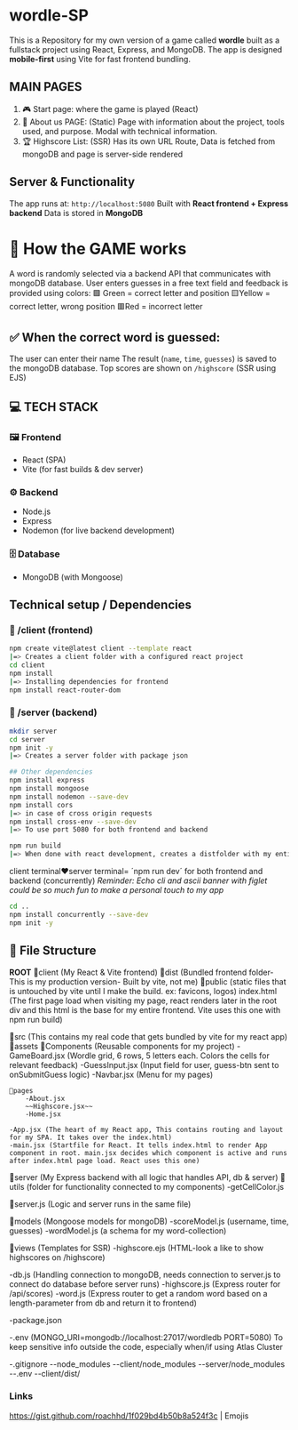 # wordle-SP
This is a Repository for my own version of a game called **wordle** built as a fullstack project using React, Express, and MongoDB. The app is designed **mobile-first** using Vite for fast frontend bundling.


## MAIN PAGES
1. 🎮 Start page: where the game is played (React)
2. 💌 About us PAGE: (Static) Page with information about the project, tools used, and purpose. Modal with technical information. 
3. 🏆 Highscore List: (SSR) Has its own URL Route, Data is fetched from mongoDB and page is server-side rendered 

## Server & Functionality
The app runs at: `http://localhost:5080`
Built with **React frontend + Express backend**
Data is stored in **MongoDB**

# 🎯 How the GAME works
A word is randomly selected via a backend API that communicates with mongoDB database.
User enters guesses in a free text field and feedback is provided using colors:
🟩 Green = correct letter and position
🟨Yellow = correct letter, wrong position
🟥Red = incorrect letter
## ✅ When the correct word is guessed:
The user can enter their name
The result (`name`, `time`, `guesses`) is saved to the mongoDB database. 
Top scores are shown on `/highscore` (SSR using EJS)

## 💻 TECH STACK

### 🖼️ **Frontend**
- React (SPA)
- Vite (for fast builds & dev server)


### ⚙️ **Backend** 
- Node.js
- Express
- Nodemon (for live backend development)

### 🗄️ **Database**
- MongoDB (with Mongoose)

## Technical setup / Dependencies
### 📁 /client (frontend)
```bash
npm create vite@latest client --template react       
|=> Creates a client folder with a configured react project
cd client 
npm install
|=> Installing dependencies for frontend
npm install react-router-dom
```
### 🍑 /server (backend)
```bash
mkdir server
cd server
npm init -y
|=> Creates a server folder with package json

## Other dependencies 
npm install express
npm install mongoose
npm install nodemon --save-dev
npm install cors 
|=> in case of cross origin requests
npm install cross-env --save-dev 
|=> To use port 5080 for both frontend and backend

npm run build
|=> When done with react development, creates a distfolder with my entire frontend so that I can deliver static frontend with express. 
```
client terminal♥️server terminal= ´npm run dev´ for both frontend and backend (concurrently) 
_Reminder: Echo cli and ascii banner with figlet could be so much fun to make a personal touch to my app_
```bash 
cd ..
npm install concurrently --save-dev
npm init -y 
``` 

## 📁 File Structure 
**ROOT**
📁client (My React & Vite frontend)
📁dist (Bundled frontend folder- This is my production version- Built by vite, not me)
📁public (static files that is untouched by vite until I make the build. 
    ex: favicons, logos)
    index.html (The first page load when visiting my page, react renders later in the root div and this html is the base for my entire frontend. Vite uses this one with npm run build)

📁src (This contains my real code that gets bundled by vite for my react app)
    📁assets 
    📁Components (Reusable components for my project)
        -GameBoard.jsx (Wordle grid, 6 rows, 5 letters each. Colors the cells for relevant feedback)
        -GuessInput.jsx (Input field for user, guess-btn sent to onSubmitGuess logic)
        -Navbar.jsx (Menu for my pages)

    📁pages
        -About.jsx
        ~~Highscore.jsx~~
        -Home.jsx
    
    -App.jsx (The heart of my React app, This contains routing and layout for my SPA. It takes over the index.html)
    -main.jsx (Startfile for React. It tells index.html to render App component in root. main.jsx decides which component is active and runs after index.html page load. React uses this one)  


📁server (My Express backend with all logic that handles API, db & server)
📁utils (folder for functionality connected to my components)
    -getCellColor.js
    
📁server.js (Logic and server runs in the same file)

📁models (Mongoose models for mongoDB)
    -scoreModel.js (username, time, guesses)
    -wordModel.js (a schema for my word-collection)

📁views (Templates for SSR)
    -highscore.ejs (HTML-look a like to show highscores on /highscore)

-db.js (Handling connection to mongoDB, needs connection to server.js to connect do database before server runs)
-highscore.js (Express router for /api/scores)
-word.js (Express router to get a random word based on a length-parameter from db and return it to frontend)

-package.json

-.env (MONGO_URI=mongodb://localhost:27017/wordledb 
PORT=5080) To keep sensitive info outside the code, especially when/if using Atlas Cluster

-.gitignore
    --node_modules
    --client/node_modules
    --server/node_modules
    --.env 
    --client/dist/ 



### Links ### 
https://gist.github.com/roachhd/1f029bd4b50b8a524f3c | Emojis










